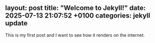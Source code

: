 layout: post
title:  "Welcome to Jekyll!"
date:   2025-07-13 21:07:52 +0100
categories: jekyll update
 ---

This is my first post and I want to see how it renders on the internet. 
